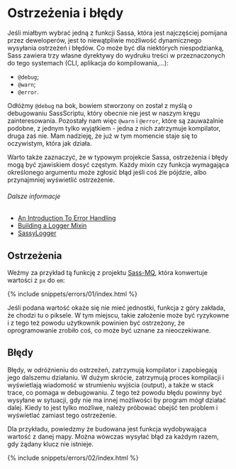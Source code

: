 
# Ostrzeżenia i błędy

Jeśli miałbym wybrać jedną z funkcji Sassa, która jest najczęściej pomijana przez deweloperów, jest to niewątpliwie możliwość dynamicznego wysyłania ostrzeżeń i błędów. Co może być dla niektórych niespodzianką, Sass zawiera trzy własne dyrektywy do wydruku treści w przeznaczonych do tego systemach (CLI, aplikacja do kompilowania,...):

* `@debug`;
* `@warn`;
* `@error`.

Odłóżmy `@debug` na bok, bowiem stworzony on został z myślą o debugowaniu SassScriptu, który obecnie nie jest w naszym kręgu zainteresowania. Pozostały nam więc `@warn` i `@error`, które są zauważalnie podobne, z jednym tylko wyjątkiem - jedna z nich zatrzymuje kompilator, druga zaś nie. Mam nadzieję, że już w tym momencie staje się to oczywistym, która jak działa.

Warto także zaznaczyć, że w typowym projekcie Sassa, ostrzeżenia i błędy mogą być zjawiskiem dosyć częstym. Każdy mixin czy funkcja wymagająca określonego argumentu może zgłosić błąd jeśli coś źle pójdzie, albo przynajmniej wyświetlić ostrzeżenie.

###### Dalsze informacje

* [An Introduction To Error Handling](http://webdesign.tutsplus.com/tutorials/an-introduction-to-error-handling-in-sass--cms-19996)
* [Building a Logger Mixin](http://webdesign.tutsplus.com/tutorials/building-a-logger-mixin-in-sass--cms-22070)
* [SassyLogger](https://github.com/HugoGiraudel/SassyLogger)

## Ostrzeżenia

Weźmy za przykład tą funkcję z projektu [Sass-MQ](https://github.com/sass-mq/sass-mq), która konwertuje wartości z `px` do `em`:

{% include snippets/errors/01/index.html %}

Jeśli podana wartość okaże się nie mieć jednostki, funkcja z góry zakłada, że chodzi tu o piksele. W tym miejscu, takie założenie może być ryzykowne i z tego też powodu użytkownik powinien być ostrzeżony, że oprogramowanie zrobiło coś, co może być uznane za nieoczekiwane.

## Błędy

Błędy, w odróżnieniu do ostrzeżeń, zatrzymują kompilator i zapobiegają jego dalszemu działaniu. W dużym skrócie, zatrzymują proces kompilacji i wyświetlają wiadomość w strumieniu wyjścia (output), a także w stack trace, co pomaga w debugowaniu. Z tego też powodu błędu powinny być wysyłane w sytuacji, gdy nie ma innej możliwości by program mógł działać dalej. Kiedy to jest tylko możliwe, należy próbować obejść ten problem i wyświetlać zamiast tego ostrzeżenie.

Dla przykładu, powiedzmy że budowana jest funkcja wydobywająca wartość z danej mapy. Można wówczas wysyłać błąd za każdym razem, gdy żądany klucz nie istnieje.

{% include snippets/errors/02/index.html %}
